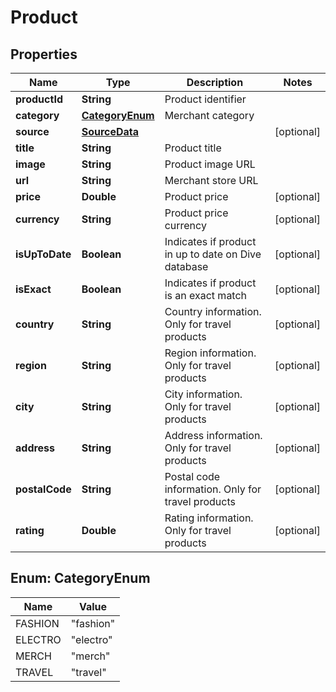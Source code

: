
# Product

## Properties
Name | Type | Description | Notes
------------ | ------------- | ------------- | -------------
**productId** | **String** | Product identifier | 
**category** | [**CategoryEnum**](#CategoryEnum) | Merchant category | 
**source** | [**SourceData**](SourceData.md) |  |  [optional]
**title** | **String** | Product title | 
**image** | **String** | Product image URL | 
**url** | **String** | Merchant store URL | 
**price** | **Double** | Product price |  [optional]
**currency** | **String** | Product price currency |  [optional]
**isUpToDate** | **Boolean** | Indicates if product in up to date on Dive database |  [optional]
**isExact** | **Boolean** | Indicates if product is an exact match |  [optional]
**country** | **String** | Country information. Only for travel products |  [optional]
**region** | **String** | Region information. Only for travel products |  [optional]
**city** | **String** | City information. Only for travel products |  [optional]
**address** | **String** | Address information. Only for travel products |  [optional]
**postalCode** | **String** | Postal code information. Only for travel products |  [optional]
**rating** | **Double** | Rating information. Only for travel products |  [optional]


<a name="CategoryEnum"></a>
## Enum: CategoryEnum
Name | Value
---- | -----
FASHION | &quot;fashion&quot;
ELECTRO | &quot;electro&quot;
MERCH | &quot;merch&quot;
TRAVEL | &quot;travel&quot;



